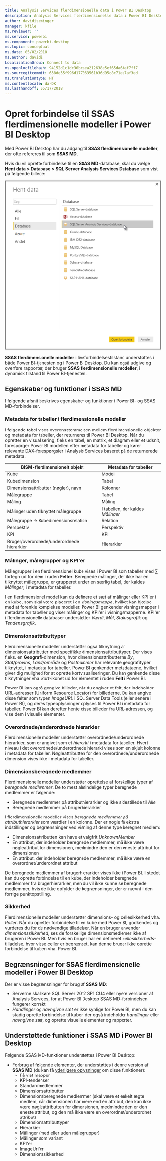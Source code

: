 ```yaml
---
title: Analysis Services flerdimensionelle data i Power BI Desktop
description: Analysis Services flerdimensionelle data i Power BI Desktop
author: davidiseminger
manager: kfile
ms.reviewer: ''
ms.service: powerbi
ms.component: powerbi-desktop
ms.topic: conceptual
ms.date: 05/02/2018
ms.author: davidi
LocalizationGroup: Connect to data
ms.openlocfilehash: 94152d1c1dc30bcaea212638e5ef65da6faf7ff7
ms.sourcegitcommit: 638de55f996d177063561b36d95c8c71ea7af3ed
ms.translationtype: HT
ms.contentlocale: da-DK
ms.lasthandoff: 05/17/2018
---
```

# <a name="connect-to-ssas-multidimensional-models-in-power-bi-desktop"></a>Opret forbindelse til SSAS flerdimensionelle modeller i Power BI Desktop
Med Power BI Desktop har du adgang til **SSAS flerdimensionelle modeller**, der ofte refereres til som **SSAS MD**.

Hvis du vil oprette forbindelse til en **SSAS MD**-database, skal du vælge **Hent data &gt; Database &gt; SQL Server Analysis Services Database**  som vist på følgende billede:

![](media/desktop-ssas-multidimensional/ssas-multidimensional-2.png)

**SSAS flerdimensionelle modeller** i liveforbindelsestilstand understøttes i både Power BI-tjenesten og i Power BI Desktop. Du kan også udgive og overføre rapporter, der bruger **SSAS flerdimensionelle modeller**, i dynamisk tilstand til Power BI-tjenesten.

## <a name="capabilities-and-features-of-ssas-md"></a>Egenskaber og funktioner i SSAS MD
I følgende afsnit beskrives egenskaber og funktioner i Power BI- og SSAS MD-forbindelser.

### <a name="tabular-metadata-of-multidimensional-models"></a>Metadata for tabeller i flerdimensionelle modeller
I følgende tabel vises overensstemmelsen mellem flerdimensionelle objekter og metadata for tabeller, der returneres til Power BI Desktop. Når du opretter en visualisering, f.eks en tabel, en matrix, et diagram eller et udsnit, forespørger Power BI modellen efter metadata for tabeller og kører relevante DAX-forespørgsler i Analysis Services baseret på de returnerede metadata.

| BISM-flerdimensionelt objekt | Metadata for tabeller |
| --- | --- |
| Kube |Model |
| Kubedimension |Tabel |
| Dimensionsattributter (nøgler), navn |Kolonner |
| Målegruppe |Tabel |
| Måling |Måling |
| Målinger uden tilknyttet målegruppe |I tabellen, der kaldes *Målinger* |
| Målegruppe -> Kubedimensionsrelation |Relation |
| Perspektiv |Perspektiv |
| KPI |KPI |
| Bruger/overordnede/underordnede hierarkier |Hierarkier |

### <a name="measures-measure-groups-and-kpis"></a>Målinger, målegrupper og KPI'er
Målegrupper i en flerdimensionel kube vises i Power BI som tabeller med ∑ fortegn ud for dem i ruden **Felter**. Beregnede målinger, der ikke har en tilknyttet målegruppe, er grupperet under en særlig tabel, der kaldes *Målinger*, i metadata for tabeller.

I en flerdimensionel model kan du definere et sæt af målinger eller KPI'er i en kube, som skal være placeret i en *visningsmappe*, hvilket kan hjælpe med at forenkle komplekse modeller. Power BI genkender visningsmapper i metadata for tabeller og viser målinger og KPI'er i visningsmapperne. KPI'er i flerdimensionelle databaser understøtter *Værdi*, *Mål*, *Statusgrafik* og *Tendensgrafik*.

### <a name="dimension-attribute-type"></a>Dimensionsattributtyper
Flerdimensionelle modeller understøtter også tilknytning af dimensionsattributter med specifikke dimensionsattributtyper. Der vises f.eks. en **Geografi**-dimension, hvor dimensionsattributterne *By*, *Stat/provins*, *Land/område* og *Postnummer* har relevante geografityper tilknyttet, i metadata for tabeller. Power BI genkender metadataene, hvilket giver dig mulighed for at oprette kortvisualiseringer. Du kan genkende disse tilknytninger vha. *kort*-ikonet ud for elementet i ruden **Felt** i Power BI.

Power BI kan også gengive billeder, når du angiver et felt, der indeholder URL-adresser (Uniform Resource Locator) for billederne. Du kan angive disse felter som typen *ImageURL* i SQL Server Data Tools (eller senere i Power BI), og deres typeoplysninger oplyses til Power BI i metadata for tabeller. Power BI kan derefter hente disse billeder fra URL-adressen, og vise dem i visuelle elementer.

### <a name="parent-child-hierarchies"></a>Overordnede/underordnede hierarkier
Flerdimensionelle modeller understøtter overordnede/underordnede hierarkier, som er angivet som et *hierarki* i metadata for tabeller. Hvert niveau i det overordnede/underordnede hierarki vises som en skjult kolonne i metadata for tabeller. Nøgleattributten for den overordnede/underordnede dimension vises ikke i metadata for tabeller.

### <a name="dimension-calculated-members"></a>Dimensionsberegnede medlemmer
Flerdimensionelle modeller understøtter oprettelse af forskellige typer af *beregnede medlemmer*. De to mest almindelige typer beregnede medlemmer er følgende:

* Beregnede medlemmer på attributhierarkier og ikke sidestillede til *Alle*
* Beregnede medlemmer på brugerhierarkier

I flerdimensionelle modeller vises *beregnede medlemmer på attributhierarkier* som værdier i en kolonne. Der er nogle få ekstra indstillinger og begrænsninger ved visning af denne type beregnet medlem:

* Dimensionsattributten kan have et valgfrit *UnknownMember*
* En attribut, der indeholder beregnede medlemmer, må ikke være nøgleattribut for dimensionen, medmindre den er den eneste attribut for dimensionen
* En attribut, der indeholder beregnede medlemmer, må ikke være en overordnet/underordnet attribut

De beregnede medlemmer af brugerhierarkier vises ikke i Power BI. I stedet kan du oprette forbindelse til en kube, der indeholder beregnede medlemmer fra brugerhierarkier, men du vil ikke kunne se beregnede medlemmer, hvis de ikke opfylder de begrænsninger, der er nævnt i den forrige punktopstilling.

### <a name="security"></a>Sikkerhed
Flerdimensionelle modeller understøtter dimensions- og cellesikkerhed vha. *Roller*. Når du opretter forbindelse til en kube med Power BI, godkendes og vurderes du for de nødvendige tilladelser. Når en bruger anvender *dimensionssikkerhed*, ses de forskellige dimensionsmedlemer ikke af brugeren i Power BI. Men hvis en bruger har en defineret *cellesikkerheds*-tilladelse, hvor visse celler er begrænset, kan denne bruger ikke oprette forbindelse til kuben vha. Power BI.

## <a name="limitations-of-ssas-multidimensional-models-in-power-bi-desktop"></a>Begrænsninger for SSAS flerdimensionelle modeller i Power BI Desktop
Der er visse begrænsninger for brug af **SSAS MD**:

* Serverne skal køre SQL Server 2012 SP1 CU4 eller nyere versioner af Analysis Services, for at Power BI Desktop SSAS MD-forbindelsen fungerer korrekt
* *Handlinger* og *navngivne sæt* er ikke synlige for Power BI, men du kan stadig oprette forbindelse til kuber, der også indeholder *handlinger* eller *navngivne sæt*, og oprette visuelle elementer og rapporter.

## <a name="supported-features-of-ssas-md-in-power-bi-desktop"></a>Understøttede funktioner i SSAS MD i Power BI Desktop
Følgende SSAS MD-funktioner understøttes i Power BI Desktop:

* Forbrug af følgende elementer, der understøttes i denne version af **SSAS MD** (du kan få [yderligere oplysninger](https://msdn.microsoft.com/library/jj969574.aspx) om disse funktioner):
  * Få vist mapper
  * KPI-tendenser
  * Standardmedlemmer
  * Dimensionsattributter
  * Dimensionsberegnede medlemmer (skal være et enkelt ægte medlem, når dimensionen har mere end én attribut, den kan ikke være nøgleattributten for dimensionen, medmindre den er den eneste attribut, og den må ikke være en overordnet/underordnet attribut)
  * Dimensionsattributtyper
  * Hierarkier
  * Målinger (med eller uden målegrupper)
  * Målinger som variant
  * KPI'er
  * ImageUrl'er
  * Dimensionssikkerhed

